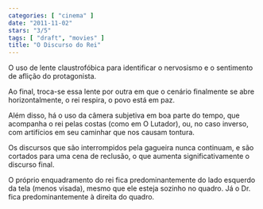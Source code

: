```yaml
---
categories: [ "cinema" ]
date: "2011-11-02"
stars: "3/5"
tags: [ "draft", "movies" ]
title: "O Discurso do Rei"
---
```

O uso de lente claustrofóbica para identificar o nervosismo e o sentimento de aflição do protagonista.

Ao final, troca-se essa lente por outra em que o cenário finalmente se abre horizontalmente, o rei respira, o povo está em paz.

Além disso, há o uso da câmera subjetiva em boa parte do tempo, que acompanha o rei pelas costas (como em O Lutador), ou, no caso inverso, com artifícios em seu caminhar que nos causam tontura.

Os discursos que são interrompidos pela gagueira nunca continuam, e são cortados para uma cena de reclusão, o que aumenta significativamente o discurso final.

O próprio enquadramento do rei fica predominantemente do lado esquerdo da tela (menos visada), mesmo que ele esteja sozinho no quadro. Já o Dr. fica predominantemente à direita do quadro.

